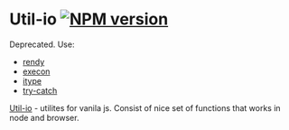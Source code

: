 # Util-io [![NPM version][NPMIMGURL]][NPMURL]
[NPMIMGURL]:                https://badge.fury.io/js/util-io.png
[NPM_INFO_IMG]:             https://nodei.co/npm/util-io.png?downloads=true&&stars
[NPMURL]:                   https://npmjs.org/package/util-io "npm"

Deprecated. Use:
- [rendy](https://github.com/coderaiser/rendy "Rendy")
- [execon](https://github.com/coderaiser/execon "Execon")
- [itype](https://github.com/coderaiser/itype "iType")
- [try-catch](https://github.com/coderaiser/try-catch "Try Catch")

[Util-io](http://coderaiser.github.io/util-io "Util-io") - utilites for vanila js. Consist of nice set of functions that works in node and browser.
